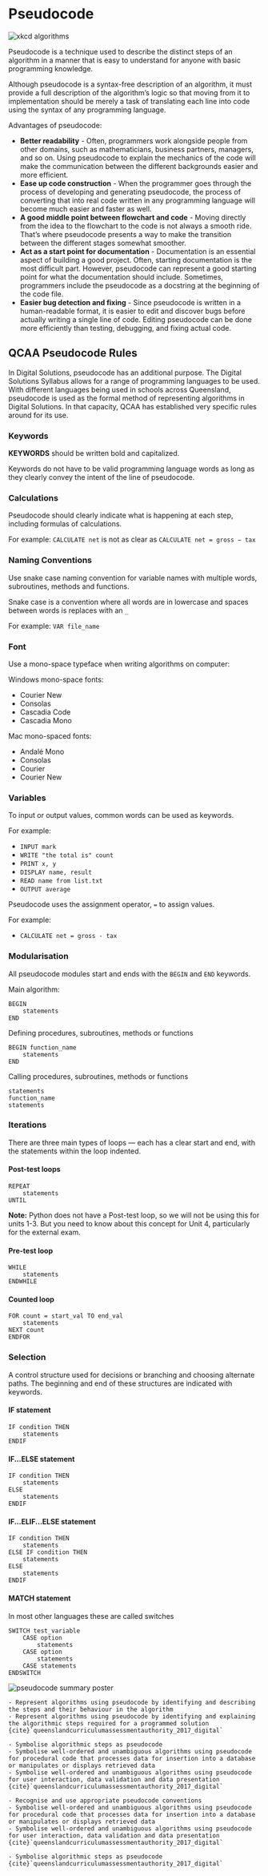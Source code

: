 # Pseudocode

![xkcd algorithms](./assets/algorithms.png)

Pseudocode is a technique used to describe the distinct steps of an algorithm in a manner that is easy to understand for anyone with basic programming knowledge.

Although pseudocode is a syntax-free description of an algorithm, it must provide a full description of the algorithm’s logic so that moving from it to implementation should be merely a task of translating each line into code using the syntax of any programming language.

Advantages of pseudocode:

- **Better readability** - Often, programmers work alongside people from other domains, such as mathematicians, business partners, managers, and so on. Using pseudocode to explain the mechanics of the code will make the communication between the different backgrounds easier and more efficient.
- **Ease up code construction** - When the programmer goes through the process of developing and generating pseudocode, the process of converting that into real code written in any programming language will become much easier and faster as well.
- **A good middle point between flowchart and code** - Moving directly from the idea to the flowchart to the code is not always a smooth ride. That’s where pseudocode presents a way to make the transition between the different stages somewhat smoother.
- **Act as a start point for documentation** - Documentation is an essential aspect of building a good project. Often, starting documentation is the most difficult part. However, pseudocode can represent a good starting point for what the documentation should include. Sometimes, programmers include the pseudocode as a docstring at the beginning of the code file.
- **Easier bug detection and fixing** - Since pseudocode is written in a human-readable format, it is easier to edit and discover bugs before actually writing a single line of code. Editing pseudocode can be done more efficiently than testing, debugging, and fixing actual code.

## QCAA Pseudocode Rules

In Digital Solutions, pseudocode has an additional purpose. The Digital Solutions Syllabus allows for a range of programming languages to be used. With different languages being used in schools across Queensland, pseudocode is used as the formal method of representing algorithms in Digital Solutions. In that capacity, QCAA has established very specific rules around for its use.

### Keywords

**KEYWORDS** should be written bold and capitalized.

Keywords do not have to be valid programming language words as long as they clearly convey the intent of the line of pseudocode.

### Calculations

Pseudocode should clearly indicate what is happening at each step, including formulas of calculations.

For example:
`CALCULATE net` is not as clear as `CALCULATE net = gross − tax`

### Naming Conventions

Use snake case naming convention for variable names with multiple words, subroutines, methods and functions.

Snake case is a convention where all words are in lowercase and spaces between words is replaces with an `_`

For example:
`VAR file_name`

### Font

Use a mono-space typeface when writing algorithms on computer:

Windows mono-space fonts:

- Courier New
- Consolas
- Cascadia Code
- Cascadia Mono

Mac mono-spaced fonts:

- Andalé Mono
- Consolas
- Courier
- Courier New

### Variables

To input or output values, common words can be used as keywords.

For example:

- `INPUT mark`
- `WRITE "the total is" count`
- `PRINT x, y`
- `DISPLAY name, result`
- `READ name from list.txt`
- `OUTPUT average`

Pseudocode uses the assignment operator, `=` to assign values.

For example:

- `CALCULATE net = gross - tax`

### Modularisation

All pseudocode modules start and ends with the `BEGIN` and `END` keywords.

Main algorithm:

``` pseudocode
BEGIN
    statements
END
```

Defining procedures, subroutines, methods or functions

``` pseudocode
BEGIN function_name
    statements
END
```

Calling procedures, subroutines, methods or functions

``` pseudocode
statements
function_name
statements
```

### Iterations

There are three main types of loops — each has a clear start and end, with the statements within the loop indented.

#### Post-test loops

``` pseudocode
REPEAT
    statements
UNTIL
```

**Note:** Python does not have a Post-test loop, so we will not be using this for units 1-3. But you need to know about this concept for Unit 4, particularly for the external exam.

#### Pre-test loop

``` pseudocode
WHILE
    statements
ENDWHILE
```

#### Counted loop

``` pseudocode
FOR count = start_val TO end_val
    statements
NEXT count
ENDFOR
```

### Selection

A control structure used for decisions or branching and choosing alternate paths. The beginning and end of these structures are indicated with keywords.

#### IF statement

``` pseudocode
IF condition THEN
    statements
ENDIF
```

#### IF...ELSE statement

``` pseudocode
IF condition THEN
    statements
ELSE
    statements
ENDIF
```

#### IF...ELIF...ELSE statement

``` pseudocode
IF condition THEN
    statements
ELSE IF condition THEN
    statements
ELSE
    statements
ENDIF
```

#### MATCH statement

In most other languages these are called switches

``` pseudocode
SWITCH test_variable
    CASE option
        statements
    CASE option
        statements
    CASE statements
ENDSWITCH
```

![pseudocode summary poster](assets/pseudocode.png)

```{admonition} Unit 1 subject matter covered:
- Represent algorithms using pseudocode by identifying and describing the steps and their behaviour in the algorithm
- Represent algorithms using pseudocode by identifying and explaining the algorithmic steps required for a programmed solution
{cite}`queenslandcurriculumassessmentauthority_2017_digital`
```

```{admonition} Unit 2 subject matter covered:
- Symbolise algorithmic steps as pseudocode
- Symbolise well-ordered and unambiguous algorithms using pseudocode for procedural code that processes data for insertion into a database or manipulates or displays retrieved data
- Symbolise well-ordered and unambiguous algorithms using pseudocode for user interaction, data validation and data presentation
{cite}`queenslandcurriculumassessmentauthority_2017_digital`
```

```{admonition} Unit 3 subject matter covered:
- Recognise and use appropriate pseudocode conventions
- Symbolise well-ordered and unambiguous algorithms using pseudocode for procedural code that processes data for insertion into a database or manipulates or displays retrieved data
- Symbolise well-ordered and unambiguous algorithms using pseudocode for user interaction, data validation and data presentation
{cite}`queenslandcurriculumassessmentauthority_2017_digital`
```

```{admonition} Unit 4 subject matter covered:
- Symbolise algorithmic steps as pseudocode
{cite}`queenslandcurriculumassessmentauthority_2017_digital`
```